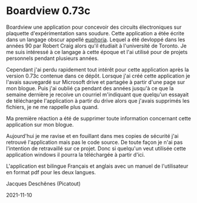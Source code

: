 # Boardview 0.73c

Boardview une application pour concevoir des circuits électroniques sur plaquette d'expérimentation sans soudure. Cette application a étée écrite dans un langage obscur appellé [euphoria](https://openeuphoria.org/index.wc). 
Lequel a été devloppé dans les années 90 par Robert Craig alors qu'il étudiait à l'université de Toronto. Je me suis intéressé à ce langage à cette époque et l'ai utilisé pour de projets
personnels pendant plusieurs années.

Cependant j'ai perdu rapidement tout intérêt pour cette application après la version 0.73c  contenue dans ce dépôt. Lorsque j'ai créé cette application je l'avais sauvegardé sur Microsoft drive 
et partagée à partir d'une page sur mon blogue. Puis j'ai oublié ça pendant des années jusqu'à ce que la semaine dernière je recoive un courriel m'indiquant que quelqu'un essayait de téléchargée 
l'application à partir du drive alors que j'avais supprimés les fichiers, je ne me rappelle plus quand. 

Ma première réaction a été de supprimer toute information concernant cette application sur mon blogue.  

Aujourd'hui je me ravise et en fouillant dans mes copies de sécurité j'ai retrouvé l'application mais pas le code source. De toute façon je n'ai pas l'intention de retravaillé sur ce projet. 
Donc si quelqu'un veut utilisée cette application windows il pourra la téléchargée à partir d'ici.

L'application est bilingue Français et anglais  avec un manuel de l'utilisateur en format pdf pour les deux langues. 

Jacques Deschênes (Picatout) 

2021-11-10
